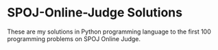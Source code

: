 # SPOJ-Online-Judge Solutions
These are my solutions in Python programming language to the first 100 programming problems on SPOJ Online Judge.
